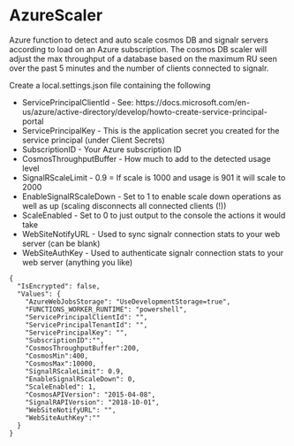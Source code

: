 # AzureScaler
Azure function to detect and auto scale cosmos DB and signalr servers according to load on an Azure subscription. The cosmos DB scaler will adjust the max throughput of a database based on the maximum RU seen over the past 5 minutes and the number of clients connected to signalr.


Create a local.settings.json file containing the following

<ul>
<li>ServicePrincipalClientId - See: https://docs.microsoft.com/en-us/azure/active-directory/develop/howto-create-service-principal-portal</li>
<li>ServicePrincipalKey - This is the application secret you created for the service principal (under Client Secrets)</li>
<li>SubscriptionID - Your Azure subscription ID</li>
<li>CosmosThroughputBuffer - How much to add to the detected usage level</li>
<li>SignalRScaleLimit - 0.9 = If scale is 1000 and usage is 901 it will scale to 2000</li>
<li>EnableSignalRScaleDown - Set to 1 to enable scale down operations as well as up (scaling disconnects all connected clients (!))</li>
<li>ScaleEnabled - Set to 0 to just output to the console the actions it would take</li>
<li>WebSiteNotifyURL - Used to sync signalr connection stats to your web server (can be blank)</li>
<li>WebSiteAuthKey - Used to authenticate signalr connection stats to your web server (anything you like)</li>

</ul>

    {
      "IsEncrypted": false,
      "Values": {
        "AzureWebJobsStorage": "UseDevelopmentStorage=true",
        "FUNCTIONS_WORKER_RUNTIME": "powershell",
        "ServicePrincipalClientId": "",
        "ServicePrincipalTenantId": "",
        "ServicePrincipalKey": "",
        "SubscriptionID":"",
        "CosmosThroughputBuffer":200,
        "CosmosMin":400,
        "CosmosMax":10000,
        "SignalRScaleLimit": 0.9, 
        "EnableSignalRScaleDown": 0,
        "ScaleEnabled": 1,
        "CosmosAPIVersion": "2015-04-08",
        "SignalRAPIVersion": "2018-10-01",
        "WebSiteNotifyURL": "",
        "WebSiteAuthKey":""
      }
    }
